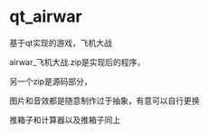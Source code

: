 # qt_airwar
基于qt实现的游戏，飞机大战

airwar_飞机大战.zip是实现后的程序，

另一个zip是源码部分，

图片和音效都是随意制作过于抽象，有意可以自行更换


推箱子和计算器以及推箱子同上
